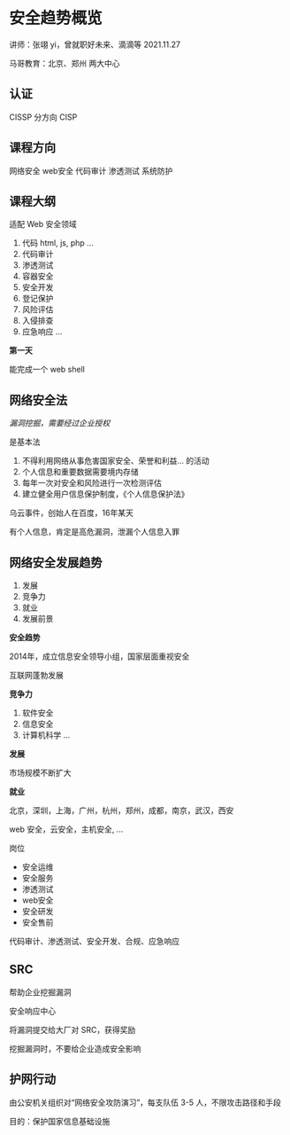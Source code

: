 # 安全趋势概览

讲师：张翊 yi，曾就职好未来、滴滴等
2021.11.27

马哥教育：北京、郑州 两大中心


## 认证

CISSP 分方向
CISP


## 课程方向

网络安全
web安全
代码审计
渗透测试
系统防护

## 课程大纲

适配 Web 安全领域

1. 代码 html, js, php ...
2. 代码审计
3. 渗透测试
4. 容器安全
5. 安全开发
6. 登记保护
7. 风险评估
8. 入侵排查
9. 应急响应
...


**第一天**

能完成一个 web shell


## 网络安全法

*漏洞挖掘，需要经过企业授权*

是基本法

1. 不得利用网络从事危害国家安全、荣誉和利益... 的活动
2. 个人信息和重要数据需要境内存储
3. 每年一次对安全和风险进行一次检测评估
4. 建立健全用户信息保护制度，《个人信息保护法》


乌云事件，创始人在百度，16年某天

有个人信息，肯定是高危漏洞，泄漏个人信息入罪

## 网络安全发展趋势

1. 发展
2. 竞争力
3. 就业
4. 发展前景


**安全趋势**

2014年，成立信息安全领导小组，国家层面重视安全

互联网蓬勃发展

**竞争力**

1. 软件安全
2. 信息安全
3. 计算机科学
...

**发展**

市场规模不断扩大

**就业**

北京，深圳，上海，广州，杭州，郑州，成都，南京，武汉，西安

web 安全，云安全，主机安全, ...

岗位
- 安全运维
- 安全服务
- 渗透测试
- web安全
- 安全研发
- 安全售前


代码审计、渗透测试、安全开发、合规、应急响应


## SRC

帮助企业挖掘漏洞

安全响应中心

将漏洞提交给大厂对 SRC，获得奖励

挖掘漏洞时，不要给企业造成安全影响

## 护网行动

由公安机关组织对“网络安全攻防演习”，每支队伍 3-5 人，不限攻击路径和手段

目的：保护国家信息基础设施
